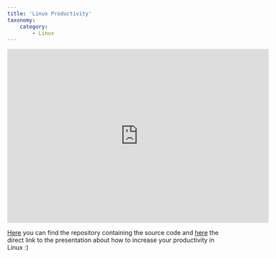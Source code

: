 ```yaml
---
title: 'Linux Productivity'
taxonomy:
    category:
        - Linux
---
```


<iframe width="600" height="400" marginheight="0" marginwidth="0" frameborder="0" allowfullscreen src="https://allaman.github.io/productivity/">
 [Direct Link to Slides](https://allaman.github.io/productivity)
</iframe>

[Here](https://github.com/Allaman/productivity) you can find the repository containing the source code and [here](https://allaman.github.io/productivity/) the direct link to the presentation about how to increase your productivity in Linux :)

